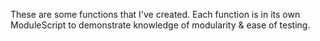 These are some functions that I've created. Each function is in its own ModuleScript to demonstrate knowledge of modularity & ease of testing.
